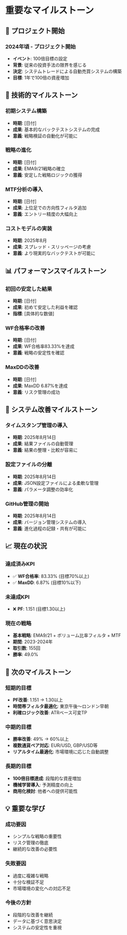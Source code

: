 # 重要なマイルストーン

## 🎯 プロジェクト開始

### 2024年頃 - プロジェクト開始
- **イベント**: 100倍目標の設定
- **背景**: 従来の投資手法の限界を感じる
- **決定**: システムトレードによる自動売買システムの構築
- **目標**: 1年で100倍の資産増加

## 🔧 技術的マイルストーン

### 初期システム構築
- **時期**: [日付]
- **成果**: 基本的なバックテストシステムの完成
- **意義**: 戦略検証の自動化が可能に

### 戦略の進化
- **時期**: [日付]
- **成果**: EMA9/21戦略の確立
- **意義**: 安定した戦略ロジックの獲得

### MTF分析の導入
- **時期**: [日付]
- **成果**: 上位足での方向性フィルタ追加
- **意義**: エントリー精度の大幅向上

### コストモデルの実装
- **時期**: 2025年8月
- **成果**: スプレッド・スリッページの考慮
- **意義**: より現実的なバックテストが可能に

## 📊 パフォーマンスマイルストーン

### 初回の安定した結果
- **時期**: [日付]
- **成果**: 初めて安定した利益を確認
- **指標**: [具体的な数値]

### WF合格率の改善
- **時期**: [日付]
- **成果**: WF合格率83.33%を達成
- **意義**: 戦略の安定性を確認

### MaxDDの改善
- **時期**: [日付]
- **成果**: MaxDD 6.87%を達成
- **意義**: リスク管理の成功

## 🚀 システム改善マイルストーン

### タイムスタンプ管理の導入
- **時期**: 2025年8月14日
- **成果**: 結果ファイルの自動管理
- **意義**: 結果の整理・比較が容易に

### 設定ファイルの分離
- **時期**: 2025年8月14日
- **成果**: JSON設定ファイルによる柔軟な管理
- **意義**: パラメータ調整の効率化

### GitHub管理の開始
- **時期**: 2025年8月14日
- **成果**: バージョン管理システムの導入
- **意義**: 進化過程の記録・共有が可能に

## 📈 現在の状況

### 達成済みKPI
- ✅ **WF合格率**: 83.33% (目標70%以上)
- ✅ **MaxDD**: 6.87% (目標10%以下)

### 未達成KPI
- ❌ **PF**: 1.151 (目標1.30以上)

### 現在の戦略
- **基本戦略**: EMA9/21 + ボリューム比率フィルタ + MTF
- **期間**: 2023-2024年
- **取引数**: 155回
- **勝率**: 49.0%

## 🎯 次のマイルストーン

### 短期的目標
- **PF改善**: 1.151 → 1.30以上
- **時間帯フィルタ最適化**: 東京午後〜ロンドン早朝
- **利確ロジック改善**: ATRベース可変TP

### 中期的目標
- **勝率改善**: 49% → 60%以上
- **複数通貨ペア対応**: EUR/USD, GBP/USD等
- **リアルタイム最適化**: 市場環境に応じた自動調整

### 長期的目標
- **100倍目標達成**: 段階的な資産増加
- **機械学習導入**: 予測精度の向上
- **商用化検討**: 他者への提供可能性

## 💡 重要な学び

### 成功要因
- シンプルな戦略の重要性
- リスク管理の徹底
- 継続的な改善の必要性

### 失敗要因
- 過度に複雑な戦略
- 十分な検証不足
- 市場環境の変化への対応不足

### 今後の方針
- 段階的な改善を継続
- データに基づく意思決定
- システムの安定性を重視

